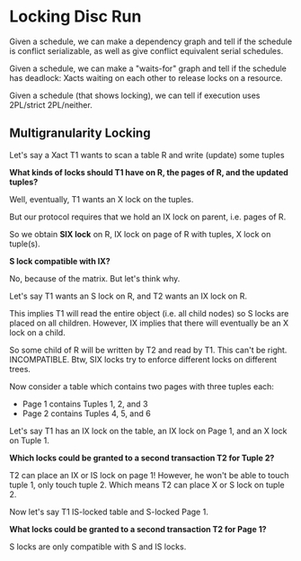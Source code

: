 # **Locking** Disc Run

Given a schedule, we can make a dependency graph and tell if the schedule is conflict serializable, as well as give conflict equivalent serial schedules.

Given a schedule, we can make a "waits-for" graph and tell if the schedule has deadlock: Xacts waiting on each other to release locks on a resource. 

Given a schedule (that shows locking), we can tell if execution uses 2PL/strict 2PL/neither. 

## Multigranularity Locking

Let's say a Xact T1 wants to scan a table R and write (update) some tuples

**What kinds of locks should T1 have on R, the pages of R, and the updated tuples?**

Well, eventually, T1 wants an X lock on the tuples. 

But our protocol requires that we hold an IX lock on parent, i.e. pages of R. 

So we obtain **SIX lock** on R, IX lock on page of R with tuples, X lock on tuple(s).

**S lock compatible with IX?**

No, because of the matrix. But let's think why.

Let's say T1 wants an S lock on R, and T2 wants an IX lock on R. 

This implies T1 will read the entire object (i.e. all child nodes) so S locks are placed on all children. However, IX implies that there will eventually be an X lock on a child. 

So some child of R will be written by T2 and read by T1. This can't be right. INCOMPATIBLE. Btw, SIX locks try to enforce different locks on different trees. 

Now consider a table which contains two pages with three tuples each:

- Page 1 contains Tuples 1, 2, and 3 
- Page 2 contains Tuples 4, 5, and 6

Let's say T1 has an IX lock on the table, an IX lock on Page 1, and an X lock on Tuple 1. 

**Which locks could be granted to a second transaction T2 for Tuple 2?**

T2 can place an IX or IS lock on page 1! However, he won't be able to touch tuple 1, only touch tuple 2. Which means T2 can place X or S lock on tuple 2.

Now let's say T1 IS-locked table and S-locked Page 1.

**What locks could be granted to a second transaction T2 for Page 1?**

S locks are only compatible with S and IS locks. 

